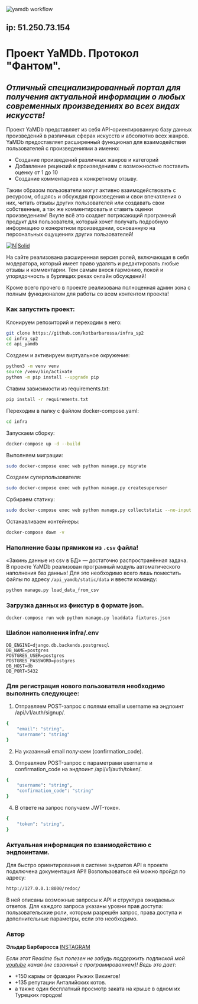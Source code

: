![yamdb workflow](https://github.com/kotbarbarossa/yamdb_final/actions/workflows/yamdb_workflow.yml/badge.svg)
## ip: 51.250.73.154

# Проект YaMDb. Протокол "Фантом".
## _Отличный специализированный портал для получения актуальной информации о любых современных произведениях во всех видах искусств!_
Проект YaMDb представляет из себя API-ориентированную базу данных произведений в различных сферах искусств и абсолютно всех жанров. YaMDb предоставляет расширенный функционал для взаимодействия пользователей с произведениями а именно:

* Создание произведений различных жанров и категорий
* Добавление рецензий к произведениям с возможностью поставить оценку от 1 до 10
* Создание комментариев к конкретному отзыву.

Таким образом пользователи могут активно взаимодействовать с ресурсом, общаясь и обсуждая произведения и свои впечатления о них, читать отзывы других пользователей или создавать свои собственные, а так же комментировать и ставить оценки произведениям! Вкупе всё это создает потрясающий програмный продукт для пользователя, который хочет получать подробную информацию о конкретном произведении, основанную на персональных ощущениях других пользователей! 

[![N|Solid](https://img.freepik.com/free-photo/businesspeople-at-office-meeting_23-2148908967.jpg?w=2000&t=st=1661689328~exp=1661689928~hmac=9b24a57975b0c56f0d8762a872114722c62c117f7d0c80f979880b2060f72487)]()

На сайте реализована расширенная версия ролей, включающая в себя модератора, который имеет право удалять и редактировать любые отзывы и комментарии. Тем самым внося гармонию, покой и упорядочность в бурлящих реках онлайн обсуждений!

Кроме всего прочего в проекте реализована полноценная админ зона с полным функционалом для работы со всем контентом проекта!

### Как запустить проект:

Клонируем репозиторий и переходим в него:
```bash
git clone https://github.com/kotbarbarossa/infra_sp2
cd infra_sp2
cd api_yamdb
```

Создаем и активируем виртуальное окружение:
```bash
python3 -m venv venv
source /venv/bin/activate
python -m pip install --upgrade pip
```

Ставим зависимости из requirements.txt:
```bash
pip install -r requirements.txt
```

Переходим в папку с файлом docker-compose.yaml:
```bash
cd infra
```

Запускаем сборку:
```bash
docker-compose up -d --build
```

Выполняем миграции:

```bash
sudo docker-compose exec web python manage.py migrate
```

Создаем суперпользователя:
```bash
sudo docker-compose exec web python manage.py createsuperuser
```

Србираем статику:
```bash
sudo docker-compose exec web python manage.py collectstatic --no-input
```

Останавливаем контейнеры:
```bash
docker-compose down -v
```

### Наполнение базы прямиком из ```.csv``` файла!
«Закинь данные из csv в БД» — достаточно распространённая задача.
В проекте YaMDb реализован програмный модуль автоматического наполнения баз данных!
Для это необходимо всего лишь поместить файлы по адресу ```/api_yamdb/static/data``` и ввести команду:
```sh
python manage.py load_data_from_csv
```

### Загрузка данных из фикстур в формате json.

```sh
docker-compose run web python manage.py loaddata fixtures.json 
```

### Шаблон наполнения infra/.env
```
DB_ENGINE=django.db.backends.postgresql
DB_NAME=postgres
POSTGRES_USER=postgres
POSTGRES_PASSWORD=postgres
DB_HOST=db
DB_PORT=5432
```

### Для регистрация нового пользователя необходимо выполнить следующее:

1. Отправляем POST-запрос с полями 
email и username 
на эндпоинт /api/v1/auth/signup/.  

```sh
{  
    "email": "string",  
    "username": "string"  
}
```
2. На указанный email получаем (confirmation_code).

3. Отправляем POST-запрос с параметрами 
username и confirmation_code 
на эндпоинт /api/v1/auth/token/.  

```sh
{  
    "username": "string",  
    "confirmation_code": "string"  
} 
```

4. В ответе на запрос получаем JWT-токен.

```sh
{  
    "token": "string",  
}
```

### Актуальная информация по взаимодействию с эндпоинтами.

Для быстро ориентирования в системе эндоитов API в проекте подключена документация API! Возпользоваться ей можно пройдя по адресу:
```sh
http://127.0.0.1:8000/redoc/ 
```
В ней описаны возможные запросы к API и структура ожидаемых ответов. Для каждого запроса указаны уровни прав доступа: пользовательские роли, которым разрешён запрос, права доступа и дополнительные параметры, если это необходимо.

### Автор 

**Эльдар Барбаросса** 
[INSTAGRAM]

_Если этот Readme был полезен не забудь поддержить подпиской мой [youtube] канал (не свзанный с програмированием)! Ведь это дает:_
*  +150 кармы от фракции Рыжих Викингов!
*  +135 репутации Анталийских котов.
*  а также один бесплатный просмотр заката на крыше в одном их Турецких городов!

[//]: # (links)

   [youtube]: https://www.youtube.com/channel/UC0NWbtRrU1YvsCP_0Slq-9A/
   [INSTAGRAM]: https://instagram.com/kot.barbarossa?igshid=YmMyMTA2M2Y=

